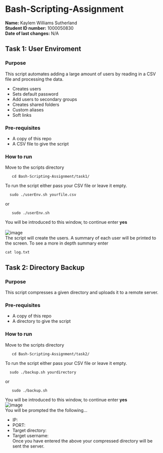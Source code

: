 # Bash-Scripting-Assignment
**Name:** Kaylem Williams Sutherland </br>
**Student ID number:** 1000050830 </br>
**Date of last changes:** N/A </br>
## Task 1: User Enviroment
### Purpose
This script automates adding a large amount of users by reading in a CSV file and processing the data.
* Creates users
* Sets default password
* Add users to secondary groups
* Creates shared folders
* Custom aliases
* Soft links
### Pre-requisites
* A copy of this repo
* A CSV file to give the script
### How to run
Move to the scripts directory
```
   cd Bash-Scripting-Assignment/task1/
  ```
 To run the script either pass your CSV file or leave it empty.
 ```
   sudo ./userEnv.sh yourfile.csv
```
or
```
   sudo ./userEnv.sh 
```

You will be introduced to this window, to continue enter **yes** </br>
</br>
![image](https://user-images.githubusercontent.com/71423497/136113722-5e1a15b8-8dbd-4075-b4f9-f4cafa4066f2.png)
</br>
The script will create the users. A summary of each user will be printed to the screen. To see a more in depth summary enter
```
cat log.txt
```


## Task 2: Directory Backup
### Purpose
This script compresses a given directory and uploads it to a remote server.
### Pre-requisites
* A copy of this repo
* A directory to give the script
### How to run
Move to the scripts directory
```
   cd Bash-Scripting-Assignment/task2/
  ```
  To run the script either pass your CSV file or leave it empty.
 ```
   sudo ./backup.sh yourdirectory
```
or
```
   sudo ./backup.sh 
```
You will be introduced to this window, to continue enter **yes** </br>
![image](https://user-images.githubusercontent.com/71423497/136116023-4fc59401-9ace-4e49-9f93-2e3305c7d05c.png)
</br>
You will be prompted the the following...
* IP:
* PORT:
* Target directory:
* Target username: </br>
Once you have entered the above your compressed directory will be sent the server.
